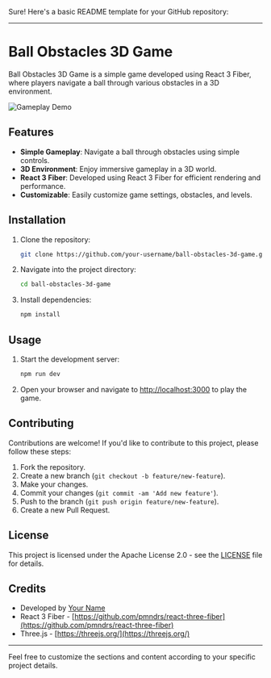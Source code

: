 Sure! Here's a basic README template for your GitHub repository:

---

# Ball Obstacles 3D Game

Ball Obstacles 3D Game is a simple game developed using React 3 Fiber, where players navigate a ball through various obstacles in a 3D environment.

![Gameplay Demo](demo.gif)

## Features

- **Simple Gameplay**: Navigate a ball through obstacles using simple controls.
- **3D Environment**: Enjoy immersive gameplay in a 3D world.
- **React 3 Fiber**: Developed using React 3 Fiber for efficient rendering and performance.
- **Customizable**: Easily customize game settings, obstacles, and levels.

## Installation

1. Clone the repository:

   ```bash
   git clone https://github.com/your-username/ball-obstacles-3d-game.git
   ```

2. Navigate into the project directory:

   ```bash
   cd ball-obstacles-3d-game
   ```

3. Install dependencies:

   ```bash
   npm install
   ```

## Usage

1. Start the development server:

   ```bash
   npm run dev
   ```

2. Open your browser and navigate to [http://localhost:3000](http://localhost:3000) to play the game.

## Contributing

Contributions are welcome! If you'd like to contribute to this project, please follow these steps:

1. Fork the repository.
2. Create a new branch (`git checkout -b feature/new-feature`).
3. Make your changes.
4. Commit your changes (`git commit -am 'Add new feature'`).
5. Push to the branch (`git push origin feature/new-feature`).
6. Create a new Pull Request.

## License

This project is licensed under the Apache License 2.0 - see the [LICENSE](LICENSE) file for details.

## Credits

- Developed by [Your Name](https://github.com/your-username)
- React 3 Fiber - [https://github.com/pmndrs/react-three-fiber](https://github.com/pmndrs/react-three-fiber)
- Three.js - [https://threejs.org/](https://threejs.org/)

---

Feel free to customize the sections and content according to your specific project details.
